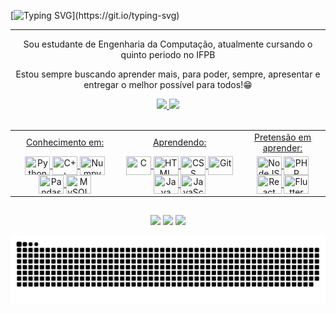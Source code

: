 [![Typing SVG](https://readme-typing-svg.demolab.com?font=Fira+Code&size=40&pause=1000&color=1AF721&center=true&vCenter=true&width=1000&height=100&lines=Welcome+to+my+GitHub!)](https://git.io/typing-svg)
<hr>
 
<p align="center">Sou estudante de Engenharia da Computação, atualmente cursando o quinto periodo no IFPB</p>
<p align="center">Estou sempre buscando aprender mais, para poder, sempre, apresentar e entregar o melhor possível para todos!😁</p>

<div align="center">
  <a href="https://github.com/FabsMS">
  <img height="145em" src="https://github-readme-stats.vercel.app/api?username=FabsMS&show_icons=true&theme=dracula&include_all_commits=true&count_private=true"/>
  <img height="145em" src="https://github-readme-stats.vercel.app/api/top-langs/?username=FabsMS&layout=compact&langs_count=7&theme=react"/>
</div>
  
<div style="display: inline_block" align="center"><br>
 <table>
  <tr>
    <td align="center">Conhecimento em:</td>
    <td align="center">Aprendendo:</td>
    <td align="center">Pretensão em aprender:</td>
  </tr>
  <tr>
   <td align="center">
     <img align="center" title="Python" height="30" width="40" src="https://cdn.jsdelivr.net/gh/devicons/devicon/icons/python/python-original.svg" />
     <img align="center" title="C++" height="30" width="40" src="https://cdn.jsdelivr.net/gh/devicons/devicon/icons/cplusplus/cplusplus-original.svg" />
     <img align="center" title="Numpy" height="30" width="40" src="https://cdn.jsdelivr.net/gh/devicons/devicon/icons/numpy/numpy-original.svg" />
     <img align="center" title="Pandas" height="30" width="40" src="https://cdn.jsdelivr.net/gh/devicons/devicon/icons/pandas/pandas-original.svg" />
    <img align="center" title="MySQL" height="30" width="40" src="https://cdn.jsdelivr.net/gh/devicons/devicon/icons/mysql/mysql-original.svg" />
   </td>
   <td align="center">
     <img align="center" title="C" height="30" width="40" src="https://cdn.jsdelivr.net/gh/devicons/devicon/icons/c/c-original.svg" />
     <img align="center" title="HTML" height="30" width="40" src="https://cdn.jsdelivr.net/gh/devicons/devicon/icons/html5/html5-original.svg" />
     <img align="center" title="CSS" height="30" width="40" src="https://cdn.jsdelivr.net/gh/devicons/devicon/icons/css3/css3-original.svg" />
     <img align="center" title="Git" height="30" width="40" src="https://cdn.jsdelivr.net/gh/devicons/devicon/icons/git/git-original.svg" />
     <img align="center" title="Java" height="30" width="40" src="https://cdn.jsdelivr.net/gh/devicons/devicon/icons/java/java-original.svg" />
    <img align="center" title="JavaScript" height="30" width="40" src="https://cdn.jsdelivr.net/gh/devicons/devicon/icons/javascript/javascript-original.svg" />
   </td>
   <td align="center">
     <img align="center" title="NodeJS" height="30" width="40" src="https://cdn.jsdelivr.net/gh/devicons/devicon/icons/nodejs/nodejs-original.svg"" />
     <img align="center" title="PHP" height="30" width="40" src="https://cdn.jsdelivr.net/gh/devicons/devicon/icons/php/php-original.svg" />
     <img align="center" title="React" height="30" width="40" src="https://cdn.jsdelivr.net/gh/devicons/devicon/icons/react/react-original.svg" />
     <img align="center" title="Flutter" height="30" width="40" src="https://cdn.jsdelivr.net/gh/devicons/devicon/icons/flutter/flutter-original.svg" />
   </td>
  </tr>
 </table>
</div>
  
##

<div align="center"> 
  <a href="https://www.instagram.com/yagami_fabricio/" target="_blank"><img src="https://img.shields.io/badge/-Instagram-%23E4405F?style=for-the-badge&logo=instagram&logoColor=white" target="_blank"></a> 
  <a href = "mailto:fabricioms.pessoal@gmail"><img src="https://img.shields.io/badge/-Gmail-%23333?style=for-the-badge&logo=gmail&logoColor=white" target="_blank"></a>
  <a href="https://www.linkedin.com/in/fabricio-moreno-60a8b121a/" target="_blank"><img src="https://img.shields.io/badge/-LinkedIn-%230077B5?style=for-the-badge&logo=linkedin&logoColor=white" target="_blank"></a> 
 
 ![Snake animation](https://github.com/FabsMS/FabsMS/blob/output/github-contribution-grid-snake.svg)
 
</div>

